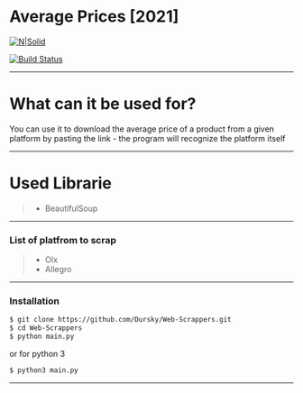 # Average Prices [2021]

[![N|Solid](https://cldup.com/dTxpPi9lDf.thumb.png)](https://nodesource.com/products/nsolid)

[![Build Status](https://travis-ci.org/joemccann/dillinger.svg?branch=master)](https://travis-ci.org/joemccann/dillinger)

***

# What can it be used for?
You can use it to download the average price of a product from a given platform by pasting the link - the program will recognize the platform itself

***
# Used Librarie
> - BeautifulSoup

***

### List of platfrom to scrap
>- Olx
>- Allegro

***
### Installation

```sh
$ git clone https://github.com/Dursky/Web-Scrappers.git
$ cd Web-Scrappers
$ python main.py
```
or for python 3 

```sh
$ python3 main.py
```
***
